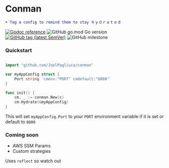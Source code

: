 # Conman
```diff
+ Tag a config to remind them to stay ｈｙｄｒａｔｅｄ
```
[![Godoc reference](https://godoc.org/github.com/JoelPagliuca/conman?status.svg)](http://godoc.org/github.com/JoelPagliuca/conman)
![GitHub go.mod Go version](https://img.shields.io/github/go-mod/go-version/JoelPagliuca/conman)
[![GitHub tag (latest SemVer)](https://img.shields.io/github/v/tag/JoelPagliuca/conman?color=green)](https://github.com/JoelPagliuca/Conman/releases/latest)
![GitHub milestone](https://img.shields.io/github/milestones/progress-percent/JoelPagliuca/conman/2?color=yellow)

### Quickstart
```go

import "github.com/JoelPagliuca/conman"

var myAppConfig struct {
	Port string `cmenv:"PORT" cmdefault:"8080"`
}

func init() {
	cm, _ := conman.New(c)
	cm.Hydrate(&myAppConfig)
}
```
This will set `myAppConfig.Port` to your `PORT` environment variable if it is set or default to `8080`

### Coming soon
* AWS SSM Params
* Custom strategies


Uses `reflect` so watch out
